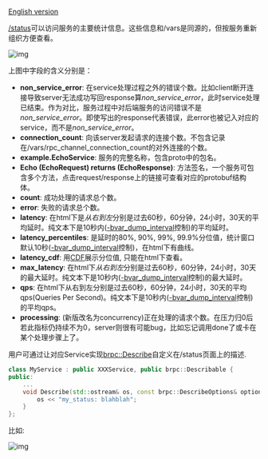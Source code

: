 [English version](../en/status.md)

[/status](http://brpc.baidu.com:8765/status)可以访问服务的主要统计信息。这些信息和/vars是同源的，但按服务重新组织方便查看。

![img](../images/status.png)

上图中字段的含义分别是：

- **non_service_error**: 在service处理过程之外的错误个数。比如client断开连接导致server无法成功写回response算*non_service_error*，此时service处理已结束。作为对比，服务过程中对后端服务的访问错误不是*non_service_error*。即使写出的response代表错误，此error也被记入对应的service，而不是*non_service_error*。
- **connection_count**: 向该server发起请求的连接个数。不包含记录在/vars/rpc_channel_connection_count的对外连接的个数。
- **example.EchoService**: 服务的完整名称，包含proto中的包名。
- **Echo (EchoRequest) returns (EchoResponse)**: 方法签名，一个服务可包含多个方法，点击request/response上的链接可查看对应的protobuf结构体。
- **count**: 成功处理的请求总个数。
- **error**: 失败的请求总个数。
- **latency**: 在html下是*从右到左*分别是过去60秒，60分钟，24小时，30天的平均延时。纯文本下是10秒内([-bvar_dump_interval](http://brpc.baidu.com:8765/flags/bvar_dump_interval)控制)的平均延时。
- **latency_percentiles**: 是延时的80%, 90%, 99%, 99.9%分位值，统计窗口默认10秒([-bvar_dump_interval](http://brpc.baidu.com:8765/flags/bvar_dump_interval)控制)，在html下有曲线。
- **latency_cdf**: 用[CDF](https://en.wikipedia.org/wiki/Cumulative_distribution_function)展示分位值, 只能在html下查看。
- **max_latency**: 在html下*从右到左*分别是过去60秒，60分钟，24小时，30天的最大延时。纯文本下是10秒内([-bvar_dump_interval](http://brpc.baidu.com:8765/flags/bvar_dump_interval)控制)的最大延时。
- **qps**: 在html下从右到左分别是过去60秒，60分钟，24小时，30天的平均qps(Queries Per Second)。纯文本下是10秒内([-bvar_dump_interval](http://brpc.baidu.com:8765/flags/bvar_dump_interval)控制)的平均qps。
- **processing**: (新版改名为concurrency)正在处理的请求个数。在压力归0后若此指标仍持续不为0，server则很有可能bug，比如忘记调用done了或卡在某个处理步骤上了。


用户可通过让对应Service实现[brpc::Describe](https://github.com/brpc/brpc/blob/master/src/brpc/describable.h)自定义在/status页面上的描述.

```c++
class MyService : public XXXService, public brpc::Describable {
public:
    ...
    void Describe(std::ostream& os, const brpc::DescribeOptions& options) const {
        os << "my_status: blahblah";
    }
};
```

比如:

![img](../images/status_2.png)

